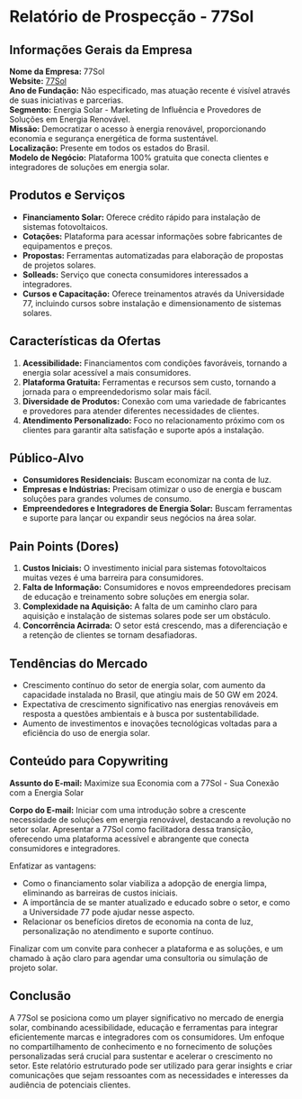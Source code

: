 # Relatório de Prospecção - 77Sol

## Informações Gerais da Empresa
**Nome da Empresa:** 77Sol  
**Website:** [77Sol](https://77sol.com.br)  
**Ano de Fundação:** Não especificado, mas atuação recente é visível através de suas iniciativas e parcerias.  
**Segmento:** Energia Solar - Marketing de Influência e Provedores de Soluções em Energia Renovável.  
**Missão:** Democratizar o acesso à energia renovável, proporcionando economia e segurança energética de forma sustentável.  
**Localização:** Presente em todos os estados do Brasil.  
**Modelo de Negócio:** Plataforma 100% gratuita que conecta clientes e integradores de soluções em energia solar.

## Produtos e Serviços
- **Financiamento Solar:** Oferece crédito rápido para instalação de sistemas fotovoltaicos.
- **Cotações:** Plataforma para acessar informações sobre fabricantes de equipamentos e preços.
- **Propostas:** Ferramentas automatizadas para elaboração de propostas de projetos solares.
- **Solleads:** Serviço que conecta consumidores interessados a integradores.
- **Cursos e Capacitação:** Oferece treinamentos através da Universidade 77, incluindo cursos sobre instalação e dimensionamento de sistemas solares.

## Características da Ofertas
1. **Acessibilidade:** Financiamentos com condições favoráveis, tornando a energia solar acessível a mais consumidores.
2. **Plataforma Gratuita:** Ferramentas e recursos sem custo, tornando a jornada para o empreendedorismo solar mais fácil.
3. **Diversidade de Produtos:** Conexão com uma variedade de fabricantes e provedores para atender diferentes necessidades de clientes.
4. **Atendimento Personalizado:** Foco no relacionamento próximo com os clientes para garantir alta satisfação e suporte após a instalação.

## Público-Alvo
- **Consumidores Residenciais:** Buscam economizar na conta de luz.
- **Empresas e Indústrias:** Precisam otimizar o uso de energia e buscam soluções para grandes volumes de consumo.
- **Empreendedores e Integradores de Energia Solar:** Buscam ferramentas e suporte para lançar ou expandir seus negócios na área solar.

## Pain Points (Dores)
1. **Custos Iniciais:** O investimento inicial para sistemas fotovoltaicos muitas vezes é uma barreira para consumidores.
2. **Falta de Informação:** Consumidores e novos empreendedores precisam de educação e treinamento sobre soluções em energia solar.
3. **Complexidade na Aquisição:** A falta de um caminho claro para aquisição e instalação de sistemas solares pode ser um obstáculo.
4. **Concorrência Acirrada:** O setor está crescendo, mas a diferenciação e a retenção de clientes se tornam desafiadoras.

## Tendências do Mercado
- Crescimento contínuo do setor de energia solar, com aumento da capacidade instalada no Brasil, que atingiu mais de 50 GW em 2024.
- Expectativa de crescimento significativo nas energias renováveis em resposta a questões ambientais e à busca por sustentabilidade.
- Aumento de investimentos e inovações tecnológicas voltadas para a eficiência do uso de energia solar.

## Conteúdo para Copywriting
**Assunto do E-mail:** Maximize sua Economia com a 77Sol - Sua Conexão com a Energia Solar

**Corpo do E-mail:**
Iniciar com uma introdução sobre a crescente necessidade de soluções em energia renovável, destacando a revolução no setor solar. Apresentar a 77Sol como facilitadora dessa transição, oferecendo uma plataforma acessível e abrangente que conecta consumidores e integradores.

Enfatizar as vantagens:
- Como o financiamento solar viabiliza a adopção de energia limpa, eliminando as barreiras de custos iniciais.
- A importância de se manter atualizado e educado sobre o setor, e como a Universidade 77 pode ajudar nesse aspecto.
- Relacionar os benefícios diretos de economia na conta de luz, personalização no atendimento e suporte contínuo.

Finalizar com um convite para conhecer a plataforma e as soluções, e um chamado à ação claro para agendar uma consultoria ou simulação de projeto solar.

## Conclusão
A 77Sol se posiciona como um player significativo no mercado de energia solar, combinando acessibilidade, educação e ferramentas para integrar eficientemente marcas e integradores com os consumidores. Um enfoque no compartilhamento de conhecimento e no fornecimento de soluções personalizadas será crucial para sustentar e acelerar o crescimento no setor. Este relatório estruturado pode ser utilizado para gerar insights e criar comunicações que sejam ressoantes com as necessidades e interesses da audiência de potenciais clientes.
